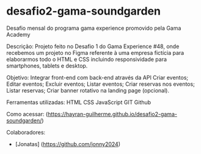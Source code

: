# desafio2-gama-soundgarden
Desafio mensal do programa gama experience promovido pela Gama Academy

Descrição:
Projeto feito no Desafio 1 do Gama Experience #48, onde recebemos um projeto no Figma referente à uma empresa fictícia para elaborarmos todo o HTML e CSS incluindo responsividade para smartphones, tablets e desktop.

Objetivo:
Integrar front-end com back-end através da API
Criar eventos;
Editar eventos;
Excluir eventos;
Listar eventos;
Criar reservas nos eventos;
Listar reservas;
Criar banner rotativo na landing page (opcional).

Ferramentas utilizadas:
HTML
CSS
JavaScript
GIT
Github

Como acessar:
(https://hayran-guilherme.github.io/desafio2-gama-soundgarden/)

Colaboradores:
- [Jonatas] (https://github.com/jonny2024)
